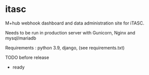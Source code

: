 # itasc
M+hub webhook dashboard and data administration site for iTASC.

Needs to be run in production server with Gunicorn, Nginx and mysql/mariadb 

Requirements : python 3.9, django, (see requirements.txt)

TODO before release
- ready
